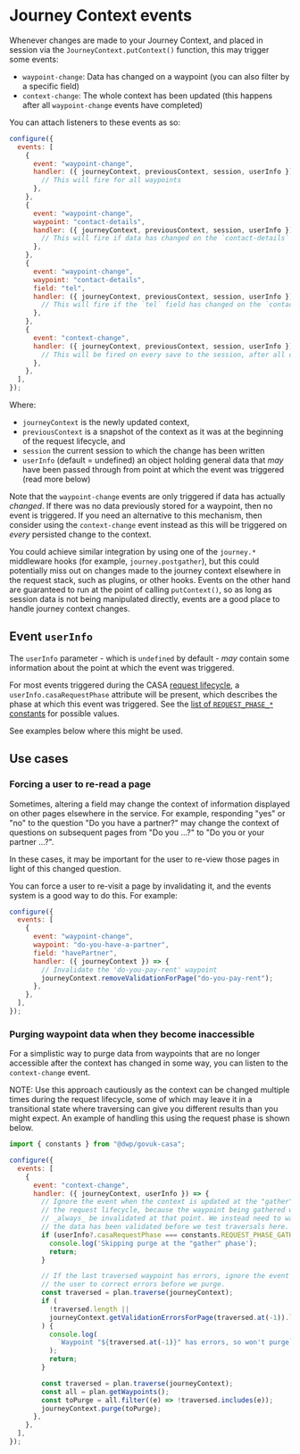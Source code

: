# Journey Context events

Whenever changes are made to your Journey Context, and placed in session via the `JourneyContext.putContext()` function, this may trigger some events:

- `waypoint-change`: Data has changed on a waypoint (you can also filter by a specific field)
- `context-change`: The whole context has been updated (this happens after all `waypoint-change` events have completed)

You can attach listeners to these events as so:

```javascript
configure({
  events: [
    {
      event: "waypoint-change",
      handler: ({ journeyContext, previousContext, session, userInfo }) => {
        // This will fire for all waypoints
      },
    },
    {
      event: "waypoint-change",
      waypoint: "contact-details",
      handler: ({ journeyContext, previousContext, session, userInfo }) => {
        // This will fire if data has changed on the `contact-details` waypoint
      },
    },
    {
      event: "waypoint-change",
      waypoint: "contact-details",
      field: "tel",
      handler: ({ journeyContext, previousContext, session, userInfo }) => {
        // This will fire if the `tel` field has changed on the `contact-details` waypoint
      },
    },
    {
      event: "context-change",
      handler: ({ journeyContext, previousContext, session, userInfo }) => {
        // This will be fired on every save to the session, after all other `waypoint-change` events have completed
      },
    },
  ],
});
```

Where:

- `journeyContext` is the newly updated context,
- `previousContext` is a snapshot of the context as it was at the beginning of the request lifecycle, and
- `session` the current session to which the change has been written
- `userInfo` (default = undefined) an object holding general data that _may_ have been passed through from point at which the event was triggered (read more below)

Note that the `waypoint-change` events are only triggered if data has actually _changed_. If there was no data previously stored for a waypoint, then no event is triggered. If you need an alternative to this mechanism, then consider using the `context-change` event instead as this will be triggered on _every_ persisted change to the context.

You could achieve similar integration by using one of the `journey.*` middleware hooks (for example, `journey.postgather`), but this could potentially miss out on changes made to the journey context elsewhere in the request stack, such as plugins, or other hooks. Events on the other hand are guaranteed to run at the point of calling `putContext()`, so as long as session data is not being manipulated directly, events are a good place to handle journey context changes.

## Event `userInfo`

The `userInfo` parameter - which is `undefined` by default - _may_ contain some information about the point at which the event was triggered.

For most events triggered during the CASA [request lifecycle](./request-lifecycle.md), a `userInfo.casaRequestPhase` attribute will be present, which describes the phase at which this event was triggered. See the [list of `REQUEST_PHASE_*` constants](../src/lib/constants.js) for possible values.

See examples below where this might be used.

## Use cases

### Forcing a user to re-read a page

Sometimes, altering a field may change the context of information displayed on other pages elsewhere in the service. For example, responding "yes" or "no" to the question "Do you have a partner?" may change the context of questions on subsequent pages from "Do you ...?" to "Do you or your partner ...?".

In these cases, it may be important for the user to re-view those pages in light of this changed question.

You can force a user to re-visit a page by invalidating it, and the events system is a good way to do this. For example:

```javascript
configure({
  events: [
    {
      event: "waypoint-change",
      waypoint: "do-you-have-a-partner",
      field: "havePartner",
      handler: ({ journeyContext }) => {
        // Invalidate the 'do-you-pay-rent' waypoint
        journeyContext.removeValidationForPage("do-you-pay-rent");
      },
    },
  ],
});
```

### Purging waypoint data when they become inaccessible

For a simplistic way to purge data from waypoints that are no longer accessible after the context has changed in some way, you can listen to the `context-change` event.

NOTE: Use this approach cautiously as the context can be changed multiple times during the request lifecycle, some of which may leave it in a transitional state where traversing can give you different results than you might expect. An example of handling this using the request phase is shown below.

```javascript
import { constants } from "@dwp/govuk-casa";

configure({
  events: [
    {
      event: "context-change",
      handler: ({ journeyContext, userInfo }) => {
        // Ignore the event when the context is updated at the "gather" phase of
        // the request lifecycle, because the waypoint being gathered will
        // _always_ be invalidated at that point. We instead need to wait until
        // the data has been validated before we test traversals here.
        if (userInfo?.casaRequestPhase === constants.REQUEST_PHASE_GATHER) {
          console.log('Skipping purge at the "gather" phase');
          return;
        }

        // If the last traversed waypoint has errors, ignore the event and allow
        // the user to correct errors before we purge.
        const traversed = plan.traverse(journeyContext);
        if (
          !traversed.length ||
          journeyContext.getValidationErrorsForPage(traversed.at(-1)).length
        ) {
          console.log(
            `Waypoint "${traversed.at(-1)}" has errors, so won't purge`,
          );
          return;
        }

        const traversed = plan.traverse(journeyContext);
        const all = plan.getWaypoints();
        const toPurge = all.filter((e) => !traversed.includes(e));
        journeyContext.purge(toPurge);
      },
    },
  ],
});
```
